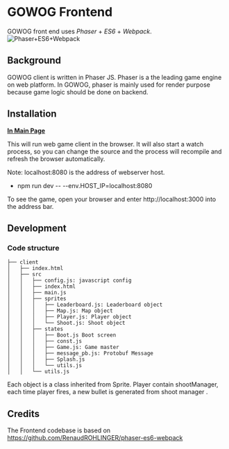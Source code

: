 # GOWOG Frontend

GOWOG front end uses *Phaser* + *ES6* + *Webpack*.
![Phaser+ES6+Webpack](https://raw.githubusercontent.com/lean/phaser-es6-webpack/master/assets/images/phaser-es6-webpack.jpg)

## Background

GOWOG client is written in Phaser JS. Phaser is a the leading game engine on web platform. In GOWOG, phaser is mainly used for render purpose because game logic should be done on backend.

## Installation
[**In Main Page**](..)

This will run web game client in the browser. It will also start a watch process, so you can change the source and the process will recompile and refresh the browser automatically.

Note: localhost:8080 is the address of webserver host.
  * npm run dev -- --env.HOST_IP=localhost:8080

To see the game, open your browser and enter http://localhost:3000 into the address bar.

## Development

### Code structure
```
├── client
│   ├── index.html
│   ├── src
│   │   ├── config.js: javascript config
│   │   ├── index.html
│   │   ├── main.js
│   │   ├── sprites
│   │   │   ├── Leaderboard.js: Leaderboard object
│   │   │   ├── Map.js: Map object
│   │   │   ├── Player.js: Player object
│   │   │   └── Shoot.js: Shoot object
│   │   ├── states
│   │   │   ├── Boot.js Boot screen
│   │   │   ├── const.js
│   │   │   ├── Game.js: Game master
│   │   │   ├── message_pb.js: Protobuf Message
│   │   │   ├── Splash.js
│   │   │   └── utils.js
│   │   └── utils.js
```

Each object is a class inherited from Sprite.
Player contain shootManager, each time player fires, a new bullet is generated from shoot manager .

## Credits

The Frontend codebase is based on
https://github.com/RenaudROHLINGER/phaser-es6-webpack
